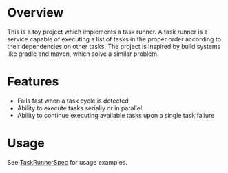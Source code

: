 # Overview

This is a toy project which implements a task runner. A task runner is a service capable of executing a list of tasks in the proper order according to their dependencies on other tasks. The project is inspired by build systems like gradle and maven, which solve a similar problem.

# Features
- Fails fast when a task cycle is detected
- Ability to execute tasks serially or in parallel
- Ability to continue executing available tasks upon a single task failure

# Usage

See [TaskRunnerSpec](src/test/groovy/io/github/tylersharpe/task/TaskRunnerSpec.groovy) for usage examples.
